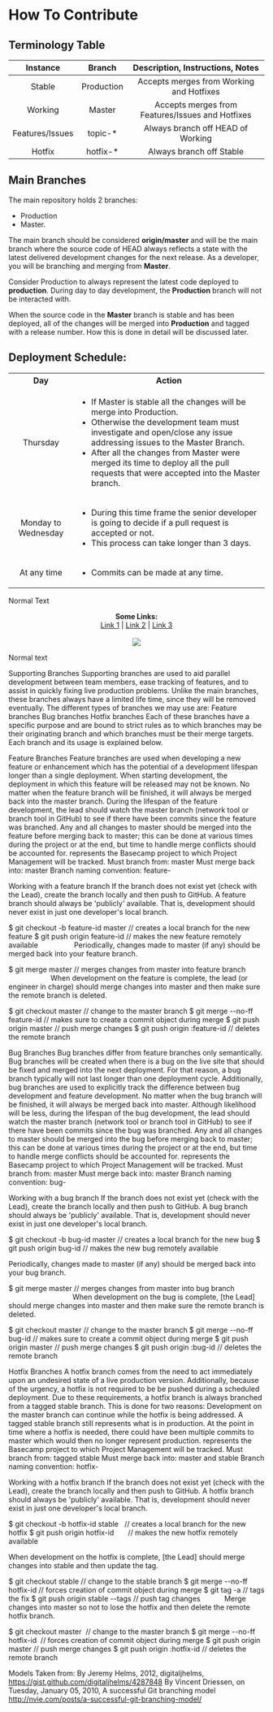 # How To Contribute

## Terminology Table

| Instance | Branch | Description, Instructions, Notes |
| :---:         |     :---:      |          :---: |
| Stable   | Production     | Accepts merges from Working and Hotfixes    |
| Working     | Master       | Accepts merges from Features/Issues and Hotfixes      |
| Features/Issues   | topic-*     | Always branch off HEAD of Working    |
| Hotfix     | hotfix-*       | Always branch off Stable      |

## Main Branches
The main repository holds 2 branches: 
- Production
- Master.

The main branch should be considered **origin/master** and will be the main branch where the source code of HEAD always reflects a state with the latest delivered development changes for the next release. As a developer, you will be branching and merging from **Master**.

Consider Production to always represent the latest code deployed to **production**. During day to day development, the **Production** branch will not be interacted with.

When the source code in the **Master** branch is stable and has been deployed, all of the changes will be merged into **Production** and tagged with a release number. How this is done in detail will be discussed later.

## Deployment Schedule:

<table>
  <tbody>
    <tr>
      <th align="center">Day</th>
      <th align="center">Action</th>
    </tr>
    <tr>
      <td align="center">Thursday</td>
      <td>
        <ul>
          <li>If Master is stable all the changes will be merge into Production.</li>
          <li>Otherwise the development team must investigate and open/close any issue addressing issues to the Master Branch.</li>
          <li>After all the changes from Master were merged its time to deploy all the pull requests that were accepted into the Master branch.</li
        </ul>
      </td>
    </tr>
    <tr>
      <td align="center">Monday to Wednesday</td>
      <td>
        <ul>
          <li>During this time frame the senior developer is going to decide if a pull request is accepted or not.</li>
          <li>This process can take longer than 3 days.</li>
        </ul>
      </td>
    </tr>
    <tr>
      <td align="center">At any time</td>
      <td>
        <ul>
          <li>Commits can be made at any time.</li>
        </ul>
      </td>
    </tr>
  </tbody>
</table>



Normal Text

<p align="center">
  <b>Some Links:</b><br>
  <a href="#">Link 1</a> |
  <a href="#">Link 2</a> |
  <a href="#">Link 3</a>
  <br><br>
  <img src="http://s.4cdn.org/image/title/105.gif">
</p>

Normal text


Supporting Branches
Supporting branches are used to aid parallel development between team members, ease tracking of features, and to assist in quickly fixing live production problems. Unlike the main branches, these branches always have a limited life time, since they will be removed eventually.
The different types of branches we may use are:
Feature branches
Bug branches
Hotfix branches
Each of these branches have a specific purpose and are bound to strict rules as to which branches may be their originating branch and which branches must be their merge targets. Each branch and its usage is explained below.

Feature Branches
Feature branches are used when developing a new feature or enhancement which has the potential of a development lifespan longer than a single deployment. When starting development, the deployment in which this feature will be released may not be known. No matter when the feature branch will be finished, it will always be merged back into the master branch.
During the lifespan of the feature development, the lead should watch the master branch (network tool or branch tool in GitHub) to see if there have been commits since the feature was branched. Any and all changes to master should be merged into the feature before merging back to master; this can be done at various times during the project or at the end, but time to handle merge conflicts should be accounted for.
represents the Basecamp project to which Project Management will be tracked.
Must branch from: master
Must merge back into: master
Branch naming convention: feature-<tbd number>

Working with a feature branch
If the branch does not exist yet (check with the Lead), create the branch locally and then push to GitHub. A feature branch should always be 'publicly' available. That is, development should never exist in just one developer's local branch.

$ git checkout -b feature-id master
// creates a local branch for the new feature
$ git push origin feature-id
// makes the new feature remotely available
                
Periodically, changes made to master (if any) should be merged back into your feature branch.

$ git merge master
// merges changes from master into feature branch
                    
When development on the feature is complete, the lead (or engineer in charge) should merge changes into master and then make sure the remote branch is deleted.

$ git checkout master
// change to the master branch
$ git merge --no-ff feature-id
// makes sure to create a commit object during merge
$ git push origin master
// push merge changes
$ git push origin :feature-id
// deletes the remote branch

Bug Branches
Bug branches differ from feature branches only semantically. Bug branches will be created when there is a bug on the live site that should be fixed and merged into the next deployment. For that reason, a bug branch typically will not last longer than one deployment cycle. Additionally, bug branches are used to explicitly track the difference between bug development and feature development. No matter when the bug branch will be finished, it will always be merged back into master.
Although likelihood will be less, during the lifespan of the bug development, the lead should watch the master branch (network tool or branch tool in GitHub) to see if there have been commits since the bug was branched. Any and all changes to master should be merged into the bug before merging back to master; this can be done at various times during the project or at the end, but time to handle merge conflicts should be accounted for.
represents the Basecamp project to which Project Management will be tracked.
Must branch from: master
Must merge back into: master
Branch naming convention: bug-<tbd number>

Working with a bug branch
If the branch does not exist yet (check with the Lead), create the branch locally and then push to GitHub. A bug branch should always be 'publicly' available. That is, development should never exist in just one developer's local branch.

$ git checkout -b bug-id master
// creates a local branch for the new bug
$ git push origin bug-id
// makes the new bug remotely available

Periodically, changes made to master (if any) should be merged back into your bug branch.

$ git merge master
// merges changes from master into bug branch
                               
When development on the bug is complete, [the Lead] should merge changes into master and then make sure the remote branch is deleted.

$ git checkout master
// change to the master branch
$ git merge --no-ff bug-id
// makes sure to create a commit object during merge
$ git push origin master
// push merge changes
$ git push origin :bug-id
// deletes the remote branch

Hotfix Branches
A hotfix branch comes from the need to act immediately upon an undesired state of a live production version. Additionally, because of the urgency, a hotfix is not required to be be pushed during a scheduled deployment. Due to these requirements, a hotfix branch is always branched from a tagged stable branch. This is done for two reasons:
Development on the master branch can continue while the hotfix is being addressed.
A tagged stable branch still represents what is in production. At the point in time where a hotfix is needed, there could have been multiple commits to master which would then no longer represent production.
represents the Basecamp project to which Project Management will be tracked.
Must branch from: tagged stable
Must merge back into: master and stable
Branch naming convention: hotfix-<tbd number>

Working with a hotfix branch
If the branch does not exist yet (check with the Lead), create the branch locally and then push to GitHub. A hotfix branch should always be 'publicly' available. That is, development should never exist in just one developer's local branch.

$ git checkout -b hotfix-id stable  
// creates a local branch for the new hotfix
$ git push origin hotfix-id      
// makes the new hotfix remotely available

When development on the hotfix is complete, [the Lead] should merge changes into stable and then update the tag.

$ git checkout stable
// change to the stable branch
$ git merge --no-ff hotfix-id
// forces creation of commit object during merge
$ git tag -a <tag>
// tags the fix
$ git push origin stable --tags
// push tag changes
          
Merge changes into master so not to lose the hotfix and then delete the remote hotfix branch.

$ git checkout master 
// change to the master branch
$ git merge --no-ff hotfix-id 
// forces creation of commit object during merge
$ git push origin master
// push merge changes
$ git push origin :hotfix-id
// deletes the remote branch



Models Taken from:
By Jeremy Helms, 2012, digitaljhelms, https://gist.github.com/digitaljhelms/4287848
By Vincent Driessen, on Tuesday, January 05, 2010, A successful Git branching model http://nvie.com/posts/a-successful-git-branching-model/
